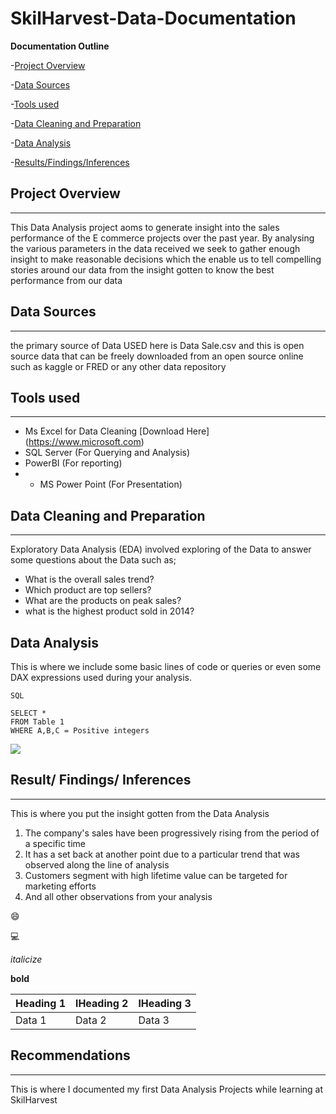 # SkilHarvest-Data-Documentation

**Documentation Outline**

-[Project Overview](#project-overview)

-[Data Sources](#data-sources)

-[Tools used](#tools-used)

-[Data Cleaning and Preparation](#data-cleaning-and-preparation)

-[Data Analysis](#data-analysis)

-[Results/Findings/Inferences](#results-findings-inferences)


## Project Overview
---
This Data Analysis project aoms to generate insight into the sales performance of the E commerce projects over the past year. By analysing the various parameters in the data received we seek to gather enough insight to make reasonable decisions which the enable us to tell compelling stories around our data from the insight gotten to know the best performance from our data

## Data Sources
---
the primary source of Data USED here is Data Sale.csv and this is open source data that can be freely downloaded from an open source online such as kaggle or FRED or any other data repository

## Tools used
---
- Ms Excel for Data Cleaning [Download Here] (https://www.microsoft.com)
- SQL Server (For Querying and Analysis)
- PowerBI (For reporting)
- - MS Power Point (For Presentation)
 
## Data Cleaning and Preparation
---
Exploratory Data Analysis (EDA) involved exploring of the Data to answer some questions about the Data such as; 
- What is the overall sales trend?
- Which product are top sellers?
- What are the products on peak sales?
- what is the highest product sold in 2014?

## Data Analysis
This is where we include some basic lines of code or queries or even some DAX expressions used during your analysis. 

``` 
SQL

SELECT *
FROM Table 1
WHERE A,B,C = Positive integers

```
![](20230101_125851)

## Result/ Findings/ Inferences
---
This is where you put the insight gotten from the Data Analysis
1. The company's sales have been progressively rising from the period of a specific time
2. It has a set back at another point due to a particular trend that was observed along the line of analysis
3. Customers segment with high lifetime value can be targeted for marketing efforts
4. And all other observations from your analysis


😄

💻

*italicize*

**bold**

|Heading 1 |lHeading 2 |lHeading 3|
|--------- |---------  |----------|
|Data 1| Data 2 |Data 3|

## Recommendations
---
This is where I documented my first Data Analysis Projects while learning at SkilHarvest
